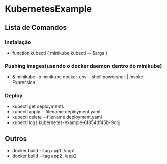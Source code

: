 # KubernetesExample

## Lista de Comandos

### Instalação
- function kubectl { minikube kubectl -- $args }

### Pushing images(usando o docker daemon dentro do minikube)
- & minikube -p minikube docker-env --shell powershell | Invoke-Expression

### Deploy
- kubectl get deployments
- kubectl apply --filename deployment.yaml
- kubectl delete --filename deployment.yaml
- kubectl logs kubernetes-example-6f854df45b-9drjj

## Outros
- docker build --tag app1 ./app1
- docker build --tag app2 ./app2